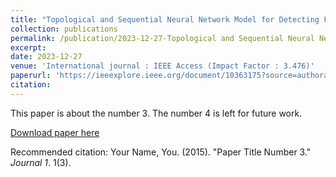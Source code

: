 ```yaml
---
title: "Topological and Sequential Neural Network Model for Detecting Fake News"
collection: publications
permalink: /publication/2023-12-27-Topological and Sequential Neural Network Model for Detecting Fake News
excerpt: 
date: 2023-12-27
venue: 'International journal : IEEE Access (Impact Factor : 3.476)'
paperurl: 'https://ieeexplore.ieee.org/document/10363175?source=authoralert'
citation: 
---
```

This paper is about the number 3. The number 4 is left for future work.
<!-- 'Eungyeop Kim. (2023). &quot;Paper Title Number 3.&quot; <i>Journal 1</i>. 1(3).'-->
[Download paper here](https://ieeexplore.ieee.org/document/10363175?source=authoralert)

Recommended citation: Your Name, You. (2015). "Paper Title Number 3." <i>Journal 1</i>. 1(3).
